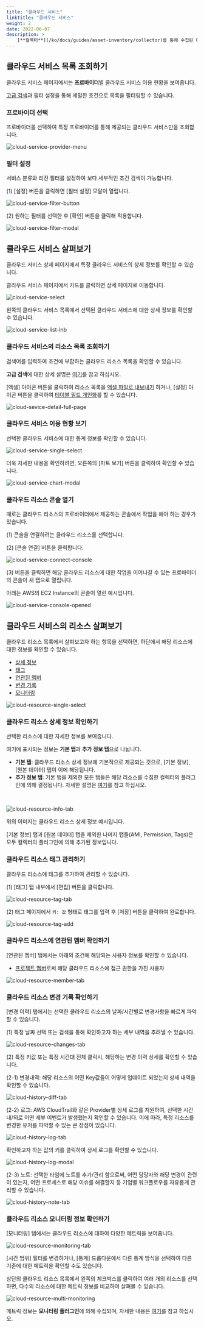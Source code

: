 ```yaml
---
title: "클라우드 서비스"
linkTitle: "클라우드 서비스"
weight: 2
date: 2022-06-07
description: >
    [**컬렉터**](/ko/docs/guides/asset-inventory/collector)를 통해 수집된 여러 클라우드 리소스들을 통합적으로 조회하고 이용 현황을 파악할 수 있습니다.
---
```


## 클라우드 서비스 목록 조회하기

클라우드 서비스 페이지에서는 **프로바이더**별 클라우드 서비스 이용 현황을 보여줍니다.

[고급 검색](/ko/docs/guides/advanced/search)과 필터 설정을 통해 세밀한 조건으로 목록을 필터링할 수 있습니다.

### 프로바이더 선택

프로바이더를 선택하여 특정 프로바이더를 통해 제공되는 클라우드 서비스만을 조회합니다.

![cloud-service-provider-menu](/ko/docs/guides/asset-inventory/cloud-service-img/cloud-service-provider-menu.png)

### 필터 설정

서비스 분류와 리전 필터를 설정하여 보다 세부적인 조건 검색이 가능합니다.

(1) [설정] 버튼을 클릭하면 [필터 설정] 모달이 열립니다.

![cloud-service-filter-button](/ko/docs/guides/asset-inventory/cloud-service-img/cloud-service-filter-button.png)

(2) 원하는 필터를 선택한 후 [확인] 버튼을 클릭해 적용합니다.

![cloud-service-filter-modal](/ko/docs/guides/asset-inventory/cloud-service-img/cloud-service-filter-modal.png)


## 클라우드 서비스 살펴보기

클라우드 서비스 상세 페이지에서 특정 클라우드 서비스의 상세 정보를 확인할 수 있습니다.

클라우드 서비스 페이지에서 카드를 클릭하면 상세 페이지로 이동합니다.

![cloud-service-select](/ko/docs/guides/asset-inventory/cloud-service-img/cloud-service-select.png)

왼쪽의 클라우드 서비스 목록에서 선택된 클라우드 서비스에 대한 상세 정보를 확인할 수 있습니다.

![cloud-service-list-lnb](/ko/docs/guides/asset-inventory/cloud-service-img/cloud-service-list-lnb.png)

### 클라우드 서비스의 리소스 목록 조회하기

검색어를 입력하여 조건에 부합하는 클라우드 리소스 목록을 확인할 수 있습니다.

**고급 검색**에 대한 상세 설명은 [여기](/ko/docs/guides/advanced/search)를 참고 하십시오.

[엑셀] 아이콘 버튼을 클릭하여 리소스 목록을 [엑셀 파일로 내보내기](/ko/docs/guides/advanced/excel-export) 하거나, [설정] 아이콘 버튼을 클릭하여 [테이블 필드 개인화](/ko/docs/guides/advanced/custom-table)를 할 수 있습니다.

![cloud-sevice-detail-full-page](/ko/docs/guides/asset-inventory/cloud-service-img/cloud-sevice-detail-full-page.png)

### 클라우드 서비스 이용 현황 보기

선택한 클라우드 서비스에 대한 통계 정보를 확인할 수 있습니다.

![cloud-service-single-select](/ko/docs/guides/asset-inventory/cloud-service-img/cloud-service-single-select.png)

더욱 자세한 내용을 확인하려면, 오른쪽의 [차트 보기] 버튼을 클릭하여 확인할 수 있습니다.

![cloud-service-chart-modal](/ko/docs/guides/asset-inventory/cloud-service-img/cloud-service-chart-modal.png)

### 클라우드 리소스 콘솔 열기

때로는 클라우드 리소스의 프로바이더에서 제공하는 콘솔에서 작업을 해야 하는 경우가 있습니다.

(1) 콘솔을 연결하려는 클라우드 리소스를 선택합니다.

(2) [콘솔 연결] 버튼을 클릭합니다.

![cloud-service-connect-console](/ko/docs/guides/asset-inventory/cloud-service-img/cloud-service-connect-console.png)

(3) 버튼을 클릭하면 해당 클라우드 리소스에 대한 작업을 이어나갈 수 있는 프로바이더의 콘솔이 새 탭으로 열립니다.

아래는 AWS의 EC2 Instance의 콘솔이 열린 예시입니다.

![cloud-service-console-opened](/ko/docs/guides/asset-inventory/cloud-service-img/cloud-service-console-opened.png)

## 클라우드 서비스의 리소스 살펴보기

클라우드 리소스 목록에서 살펴보고자 하는 항목을 선택하면, 하단에서 해당 리소스에 대한 정보를 확인할 수 있습니다.

- [상세 정보](#클라우드-리소스-상세-정보-확인하기)
- [태그](#클라우드-리소스-태그-관리하기)
- [연관된 멤버](#클라우드-리소스에-연관된-멤버-확인하기)
- [변경 기록](#클라우드-리소스에-연관된-멤버-확인하기)
- [모니터링](#클라우드-리소스-모니터링-정보-확인하기)

![cloud-resource-single-select](/ko/docs/guides/asset-inventory/cloud-service-img/cloud-resource-single-select.png)

### 클라우드 리소스 상세 정보 확인하기

선택한 리소스에 대한 자세한 정보를 보여줍니다.

여기에 표시되는 정보는 **기본 탭**과 **추가 정보 탭**으로 나뉩니다.

- **기본 탭**: 클라우드 리소스 상세 정보에 기본적으로 제공되는 것으로, [기본 정보], [원본 데이터] 탭이 이에 해당됩니다.
- **추가 정보 탭**: 기본 탭을 제외한 모든 탭들은 해당 리소스를 수집한 컬렉터의 플러그인에 의해 결정됩니다. 자세한 설명은 [여기](/ko/docs/guides/plugins/asset-inventory-collector)를 참고 하십시오.

<br>

![cloud-resource-info-tab](/ko/docs/guides/asset-inventory/cloud-service-img/cloud-resource-info-tab.png)

위의 이미지는 클라우드 리소스 상세 정보 예시입니다.

[기본 정보] 탭과 [원본 데이터] 탭을 제외한 나머지 탭들(AMI, Permission, Tags)은 모두 컬렉터의 플러그인에 의해 추가된 정보입니다.

### 클라우드 리소스 태그 관리하기

클라우드 리소스에 태그를 추가하여 관리할 수 있습니다.

(1) [태그] 탭 내부에서 [편집] 버튼을 클릭합니다.

![cloud-resource-tag-tab](/ko/docs/guides/asset-inventory/cloud-service-img/cloud-resource-tag-tab.png)

(2) 태그 페이지에서 `키: 값` 형태로 태그를 입력 후 [저장] 버튼을 클릭하여 완료합니다.

![cloud-resource-tag-add](/ko/docs/guides/asset-inventory/cloud-service-img/cloud-resource-tag-add.png)

### 클라우드 리소스에 연관된 멤버 확인하기

[연관된 멤버] 탭에서는 아래의 조건에 해당되는 사용자 정보를 확인할 수 있습니다.

- [프로젝트 멤버](/ko/docs/guides/project/member)로써 해당 클라우드 리소스에 접근 권한을 가진 사용자

![cloud-resource-member-tab](/ko/docs/guides/asset-inventory/cloud-service-img/cloud-resource-member-tab.png)

### 클라우드 리소스 변경 기록 확인하기

[변경 이력] 탭에서는 선택한 클라우드 리소스의 날짜/시간별로 변경사항을 빠르게 파악할 수 있습니다.

(1) 특정 날짜 선택 또는 검색을 통해 확인하고자 하는 세부 내역을 추려낼 수 있습니다.

![cloud-resource-changes-tab](/ko/docs/guides/asset-inventory/cloud-service-img/cloud-resource-history-changes-tab.png)

(2) 특정 키값 또는 특정 시간대 전체 클릭시, 해당하는 변경 이력 상세를 확인할 수 있습니다.

(2-1) 변경내역: 해당 리소스의 어떤 Key값들이 어떻게 업데이트 되었는지 상세 내역을 확인할 수 있습니다.

![cloud-history-diff-tab](/ko/docs/guides/asset-inventory/cloud-service-img/cloud-history-diff-tab.png)

(2-2) 로그: AWS CloudTrail와 같은 Provider별 상세 로그를 지원하여, 선택한 시간내/외로 어떤 세부 이벤트가 발생했는지 확인할 수 있습니다. 이에 따라, 특정 리소스를 변경한 유저를 파악할 수 있는 큰 장점이 있습니다.

![cloud-history-log-tab](/ko/docs/guides/asset-inventory/cloud-service-img/cloud-history-log-tab.png)

확인하고자 하는 값의 키를 클릭하여 상세 로그를 확인할 수 있습니다.

![cloud-history-log-modal](/ko/docs/guides/asset-inventory/cloud-service-img/cloud-history-log-modal.png)

(2-3) 노트: 선택한 타임에 노트를 추가/관리 함으로써, 어떤 담당자와 해당 변경이 관련이 있는지, 어떤 프로세스로 해당 이슈를 해결할지 등 기업별 워크플로우를 자유롭게 관리할 수 있습니다.

![cloud-history-note-tab](/ko/docs/guides/asset-inventory/cloud-service-img/cloud-history-note-tab.png)

### 클라우드 리소스 모니터링 정보 확인하기

[모니터링] 탭에서는 클라우드 리소스에 대하여 다양한 메트릭을 보여줍니다.

![cloud-resource-monitoring-tab](/ko/docs/guides/asset-inventory/cloud-service-img/cloud-resource-monitoring-tab.png)

[시간 범위] 필터를 변경하거나, [통계] 드롭다운에서 다른 통계 방식을 선택하여 다른 기준에 대한 메트릭을 확인할 수도 있습니다.

상단의 클라우드 리소스 목록에서 왼쪽의 체크박스를 클릭하여 여러 개의 리소스를 선택하면, 다수의 리소스에 대한 메트릭 정보를 비교하여 살펴볼 수 있습니다.

![cloud-resource-multi-monitoring](/ko/docs/guides/asset-inventory/cloud-service-img/cloud-resource-multi-monitoring.png)

메트릭 정보는 **모니터링 플러그인**에 의해 수집되며, 자세한 내용은 [여기](/ko/docs/guides/plugins/asset-inventory-collector)를 참고 하십시오.
